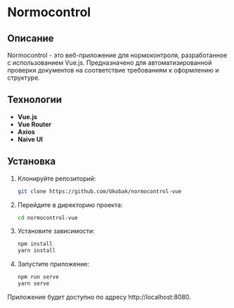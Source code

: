 # Normocontrol

## Описание
Normocontrol - это веб-приложение для нормоконтроля, разработанное с использованием Vue.js. Предназначено для автоматизированной проверки документов на соответствие требованиям к оформлению и структуре.

## Технологии 

- **Vue.js**
- **Vue Router**
- **Axios**
- **Naive UI**

## Установка
1. Клонируйте репозиторий:
   ```bash
   git clone https://github.com/Ukobak/normocontrol-vue
2. Перейдите в директорию проекта:
   ```bash
   cd normocontrol-vue
3. Установите зависимости:
   ```bash
   npm install
   yarn install
4. Запустите приложение:
   ```bash
   npm run serve
   yarn serve

Приложение будет доступно по адресу http://localhost:8080.   
